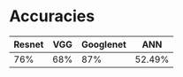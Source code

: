 # Accuracies 

| Resnet | VGG| Googlenet|ANN |
| ------ | ---|----------|--|
| 76% | 68%    |87%|52.49%

